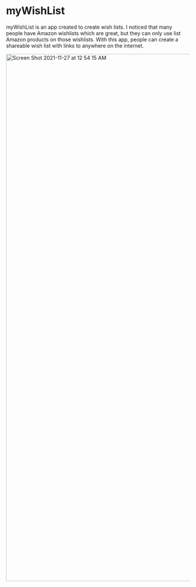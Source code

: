 # myWishList
myWishList is an app created to create wish lists. I noticed that many people have Amazon wishlists which are great, but they can only use list Amazon products on those wishlists. With this app, people can create a shareable wish list with links to anywhere on the internet. 

<img width="1440" alt="Screen Shot 2021-11-27 at 12 54 15 AM" src="https://user-images.githubusercontent.com/82760568/143674966-2bfcfb64-d7f5-4b5e-b9a0-0ca0602106e3.png">
